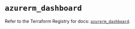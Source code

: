 # `azurerm_dashboard`

Refer to the Terraform Registry for docs: [`azurerm_dashboard`](https://registry.terraform.io/providers/hashicorp/azurerm/3.102.0/docs/resources/dashboard).
